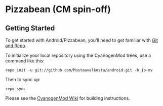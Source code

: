 Pizzabean (CM spin-off)
===========

Getting Started
---------------

To get started with Android/Pizzabean, you'll need to get
familiar with [Git and Repo](http://source.android.com/download/using-repo).

To initialize your local repository using the CyanogenMod trees, use a command like this:

    repo init -u git://github.com/Mustaavalkosta/android.git -b jb-mv

Then to sync up:

    repo sync

Please see the [CyanogenMod Wiki](http://wiki.cyanogenmod.org/) for building instructions.

